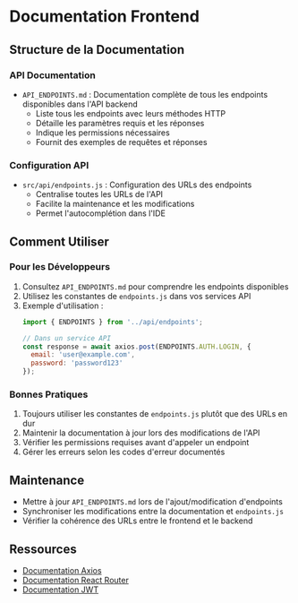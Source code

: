 # Documentation Frontend

## Structure de la Documentation

### API Documentation
- `API_ENDPOINTS.md` : Documentation complète de tous les endpoints disponibles dans l'API backend
  - Liste tous les endpoints avec leurs méthodes HTTP
  - Détaille les paramètres requis et les réponses
  - Indique les permissions nécessaires
  - Fournit des exemples de requêtes et réponses

### Configuration API
- `src/api/endpoints.js` : Configuration des URLs des endpoints
  - Centralise toutes les URLs de l'API
  - Facilite la maintenance et les modifications
  - Permet l'autocomplétion dans l'IDE

## Comment Utiliser

### Pour les Développeurs
1. Consultez `API_ENDPOINTS.md` pour comprendre les endpoints disponibles
2. Utilisez les constantes de `endpoints.js` dans vos services API
3. Exemple d'utilisation :
   ```javascript
   import { ENDPOINTS } from '../api/endpoints';
   
   // Dans un service API
   const response = await axios.post(ENDPOINTS.AUTH.LOGIN, {
     email: 'user@example.com',
     password: 'password123'
   });
   ```

### Bonnes Pratiques
1. Toujours utiliser les constantes de `endpoints.js` plutôt que des URLs en dur
2. Maintenir la documentation à jour lors des modifications de l'API
3. Vérifier les permissions requises avant d'appeler un endpoint
4. Gérer les erreurs selon les codes d'erreur documentés

## Maintenance
- Mettre à jour `API_ENDPOINTS.md` lors de l'ajout/modification d'endpoints
- Synchroniser les modifications entre la documentation et `endpoints.js`
- Vérifier la cohérence des URLs entre le frontend et le backend

## Ressources
- [Documentation Axios](https://axios-http.com/docs/intro)
- [Documentation React Router](https://reactrouter.com/docs/en/v6)
- [Documentation JWT](https://jwt.io/introduction)
